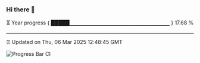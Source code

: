 ### Hi there 👋

⏳ Year progress { █████▁▁▁▁▁▁▁▁▁▁▁▁▁▁▁▁▁▁▁▁▁▁▁▁▁ } 17.68 %

---

⏰ Updated on Thu, 06 Mar 2025 12:48:45 GMT

![Progress Bar CI](https://github.com/DhruviPatel157/GitHub-Actions-Demo/workflows/Progress%20Bar%20CI/badge.svg)
